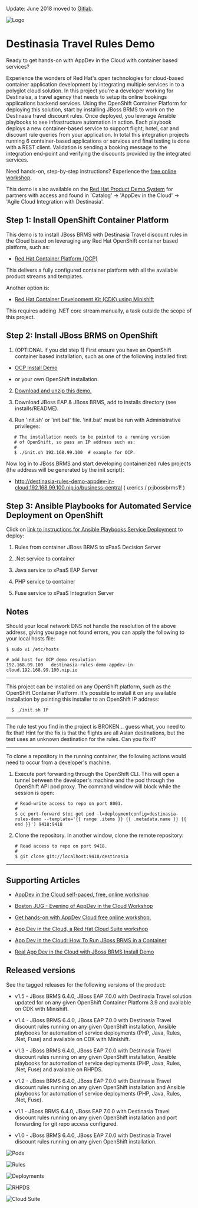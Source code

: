Update: June 2018 moved to [Gitlab](https://gitlab.com/redhatdemocentral/rhcs-destinasia-rules-demo).

![Logo](https://github.com/redhatdemocentral/rhcs-destinasia-rules-demo/blob/master/docs/demo-images/destinasia-logo.png)

Destinasia Travel Rules Demo
============================
Ready to get hands-on with AppDev in the Cloud with container based services? 

Experience the wonders of Red Hat's open technologies for cloud-based container application development by integrating multiple services in to a polyglot cloud solution. In this project you're a developer working for Destinaisa, a travel agency that needs to setup its online bookings applications backend services. Using the OpenShift Container Platform for deploying this solution, start by installing JBoss BRMS to work on the Destinasia travel discount rules. Once deployed, you leverage Ansible playbooks to see infrastructure automation in action. Each playbook deploys a new container-based service to support flight, hotel, car and discount rule queries from your application. In total this integration projects running 6 container-based applications or services and final testing is done with a REST client. Validation is sending a booking message to the integration end-point and verifying the discounts provided by the integrated services.

Need hands-on, step-by-step instructions? Experience the [free online workshop](http://appdevcloudworkshop.github.io).

This demo is also available on the [Red Hat Product Demo System](https://rhpds.redhat.com) for partners with access and found in
'Catalog' -> 'AppDev in the Cloud' -> 'Agile Cloud Integration with Destinasia'.


Step 1: Install OpenShift Container Platform
--------------------------------------------
This demo is to install JBoss BRMS with Destinasia Travel discount rules in the Cloud based on leveraging any Red Hat OpenShift container based platform, such as:

 - [Red Hat Container Platform (OCP)](https://github.com/redhatdemocentral/ocp-install-demo)

This delivers a fully configured container platform with all the available product streams and templates.

Another option is:

 - [Red Hat Container Development Kit (CDK) using Minishift](https://developers.redhat.com/products/cdk/overview)
  
This requires adding .NET core stream manually, a task outside the scope of this project.


Step 2: Install JBoss BRMS on OpenShift
---------------------------------------
1. (OPTIONAL if you did step 1) First ensure you have an OpenShift container based installation, such as one of the following installed first:

  - [OCP Install Demo](https://github.com/redhatdemocentral/ocp-install-demo)

  - or your own OpenShift installation.

2. [Download and unzip this demo.](https://github.com/redhatdemocentral/rhcs-destinasia-rules-demo/archive/master.zip)

3. Download JBoss EAP & JBoss BRMS, add to installs directory (see installs/README).

4. Run 'init.sh' or 'init.bat' file. 'init.bat' must be run with Administrative privileges:
```
   # The installation needs to be pointed to a running version
   # of OpenShift, so pass an IP address such as:
   #
   $ ./init.sh 192.168.99.100  # example for OCP.
```

Now log in to JBoss BRMS and start developing containerized rules projects (the address will be generated by the init script):

  - http://destinasia-rules-demo-appdev-in-cloud.192.168.99.100.nip.io/business-central ( u:erics / p:jbossbrms1! )


Step 3: Ansible Playbooks for Automated Service Deployment on OpenShift
-----------------------------------------------------------------------
Click on [link to instructions for Ansible Playbooks Service Deployment](https://github.com/redhatdemocentral/rhcs-destinasia-rules-demo/blob/master/support/playbooks/deploy-ocp-services/README.md) to deploy:

1. Rules from container JBoss BRMS to xPaaS Decision Server

2. .Net service to container

3. Java service to xPaaS EAP Server

4. PHP service to container

5. Fuse service to xPaaS Integration Server


Notes
-----

Should your local network DNS not handle the resolution of the above address, giving you page not found errors, you can apply the
following to your local hosts file:

```
$ sudo vi /etc/hosts

# add host for OCP demo resulution
192.168.99.100   destinasia-rules-demo-appdev-in-cloud.192.168.99.100.nip.io 
```

-----

This project can be installed on any OpenShift platform, such as the OpenShift Container Platform. It's possible to install it on any available installation by pointing this installer to an OpenShift IP address:
```
  $ ./init.sh IP
```

-----

The rule test you find in the project is BROKEN... guess what, you need to fix that! Hint for the fix is that the flights are all
Asian destinations, but the test uses an unknown destination for the rules. Can you fix it?

-----

To clone a repository in the running container, the following actions would need to occur from a developer's machine.

1. Execute port forwarding through the OpenShift CLI. This will open a tunnel between the developer's machine and the pod through the OpenShift API pod proxy. The command window will block while the session is open:

   ```
   # Read-write access to repo on port 8001.
   #
   $ oc port-forward $(oc get pod -l=deploymentconfig=destinasia-rules-demo --template='{{ range .items }} {{ .metadata.name }} {{ end }}') 9418:9418
   ```

2. Clone the repository. In another window, clone the remote repository:

   ```
   # Read access to repo on port 9418.
   #
   $ git clone git://localhost:9418/destinasia 
   ```

-----


Supporting Articles
-------------------
- [AppDev in the Cloud self-paced, free, online workshop](http://www.schabell.org/2017/06/appdev-cloud-self-paced-free-online-workshop.html)

- [Boston JUG - Evening of AppDev in the Cloud Workshop](http://www.schabell.org/2017/06/boston-jug-evening-of-appdev-cloud-workshop.html)

- [Get hands-on with AppDev Cloud free online workshop.](http://appdevcloudworkshop.github.io)

- [App Dev in the Cloud, a Red Hat Cloud Suite workshop](https://appdevcloudworkshop.github.io/#/)

- [App Dev in the Cloud: How To Run JBoss BRMS in a Container](http://www.schabell.org/2016/12/appdev-cloud-howto-run-jboss-brms-in-container.html)

- [Real App Dev in the Cloud with JBoss BRMS Install Demo](http://www.schabell.org/2016/03/real-appdev-in-cloud-jboss-brms-install-demo.html)


Released versions
-----------------
See the tagged releases for the following versions of the product:

- v1.5 - JBoss BRMS 6.4.0, JBoss EAP 7.0.0 with Destinasia Travel solution updated for on any given OpenShift Container Platform 3.9 and available on CDK with Minishift.

- v1.4 - JBoss BRMS 6.4.0, JBoss EAP 7.0.0 with Destinasia Travel discount rules running on any given OpenShift installation, Ansible playbooks for automation of service deployments (PHP, Java, Rules, .Net, Fuse) and available on CDK with Minishift.

- v1.3 - JBoss BRMS 6.4.0, JBoss EAP 7.0.0 with Destinasia Travel discount rules running on any given OpenShift installation, Ansible playbooks for automation of service deployments (PHP, Java, Rules, .Net, Fuse) and available on RHPDS.

- v1.2 - JBoss BRMS 6.4.0, JBoss EAP 7.0.0 with Destinasia Travel discount rules running on any given OpenShift installation and Ansible playbooks for automation of service deployments (PHP, Java, Rules, .Net, Fuse).

- v1.1 - JBoss BRMS 6.4.0, JBoss EAP 7.0.0 with Destinasia Travel discount rules running on any given OpenShift installation and port forwarding for git repo access configured.

- v1.0 - JBoss BRMS 6.4.0, JBoss EAP 7.0.0 with Destinasia Travel discount rules running on any given OpenShift installation.


![Pods](https://github.com/redhatdemocentral/rhcs-destinasia-rules-demo/blob/master/docs/demo-images/destinasia-brms-pods.png)

![Rules](https://github.com/redhatdemocentral/rhcs-destinasia-rules-demo/blob/master/docs/demo-images/destinasia-travel-discount-rules.png)

![Deployments](https://github.com/redhatdemocentral/rhcs-destinasia-rules-demo/blob/master/docs/demo-images/destinasia-services-deployments.png)

![RHPDS](https://github.com/redhatdemocentral/rhcs-destinasia-rules-demo/blob/master/docs/demo-images/rhpds-destinasia.png)

![Cloud Suite](https://github.com/redhatdemocentral/rhcs-destinasia-rules-demo/blob/master/docs/demo-images/rhcs-arch.png)

